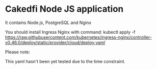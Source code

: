 # Cakedfi Node JS application

It contains Node.js, PostgreSQL and Nginx

You should install Ingress Nginx with command:
kubectl apply -f https://raw.githubusercontent.com/kubernetes/ingress-nginx/controller-v0.46.0/deploy/static/provider/cloud/deploy.yaml

Please note:

This yaml hasn't been yet tested due to the time constraint.
